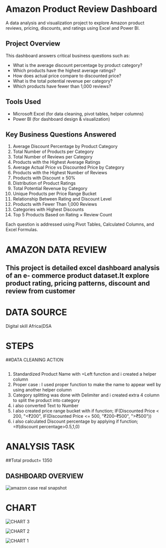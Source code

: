 #  Amazon Product Review Dashboard

A data analysis and visualization project to explore Amazon product reviews, pricing, discounts, and ratings using Excel and Power BI.

##  Project Overview

This dashboard answers critical business questions such as:
- What is the average discount percentage by product category?
- Which products have the highest average ratings?
- How does actual price compare to discounted price?
- What is the total potential revenue per category?
- Which products have fewer than 1,000 reviews?

##  Tools Used

- Microsoft Excel (for data cleaning, pivot tables, helper columns)
- Power BI (for dashboard design & visualization)


##  Key Business Questions Answered

1. Average Discount Percentage by Product Category  
2. Total Number of Products per Category  
3. Total Number of Reviews per Category  
4. Products with the Highest Average Ratings  
5. Average Actual Price vs Discounted Price by Category  
6. Products with the Highest Number of Reviews  
7. Products with Discount ≥ 50%  
8. Distribution of Product Ratings  
9. Total Potential Revenue by Category  
10. Unique Products per Price Range Bucket  
11. Relationship Between Rating and Discount Level  
12. Products with Fewer Than 1,000 Reviews  
13. Categories with Highest Discounts  
14. Top 5 Products Based on Rating × Review Count

Each question is addressed using Pivot Tables, Calculated Columns, and Excel Formulas.


# AMAZON DATA REVIEW
## This project is detailed excel dashboard analysis of an e- commerce product dataset.It explore product rating, pricing patterns, discount and review from customer
# DATA SOURCE
Digital skill Africa(DSA
# STEPS
##DATA CLEANING ACTION
##
1. Standardized Product Name with =Left function and i created a helper column
2. Proper case : I used proper function to make the name to appear well by using another helper column
3. Category splitting was done with Delimiter and i created extra 4 column to split the product into category
4. i also converted Text to Number
5. I also created price range bucket
with if function; IF(Discounted Price < 200, "<₹200",
   IF(Discounted Price <= 500, "₹200–₹500", ">₹500"))
6. i also calculated Discount percentage by applying if function; =If(discount percentage>0.5,1,0)
# ANALYSIS TASK
##Total product= 1350
## DASHBOARD OVERVIEW

![amazon case real  snapshot](https://github.com/user-attachments/assets/76114aa7-374b-4931-9c20-8e3a4408c87f)
# CHART

![CHART 3](https://github.com/user-attachments/assets/fdda82b3-cec6-4dcb-9edd-c40e60f304b1)

![CHART 2](https://github.com/user-attachments/assets/42312a47-105a-45a6-b578-510c92fe0a7b)

![CHART 1](https://github.com/user-attachments/assets/eab49d7c-60a0-43de-9a50-9d09363dee70)
